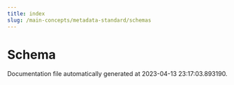 ```yaml
---
title: index
slug: /main-concepts/metadata-standard/schemas
---
```


# Schema

Documentation file automatically generated at 2023-04-13 23:17:03.893190.
